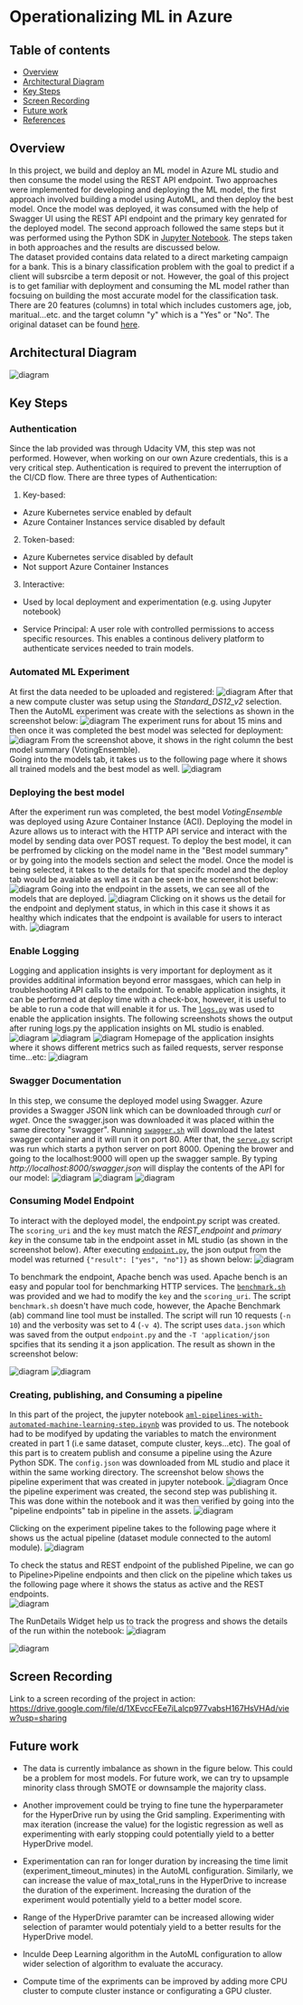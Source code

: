 # Operationalizing ML in Azure

## Table of contents
* [Overview](#Overview)
* [Architectural Diagram](#Architectural-Diagram)
* [Key Steps](#Key-Steps)
* [Screen Recording](#Screen-Recording)
* [Future work](#Future-work)
* [References](#References)


## Overview
In this project, we build and deploy an ML model in Azure ML studio and then consume the model using the REST API endpoint. Two approaches were implemented for developing and deploying the ML model, the first approach involved building a model using AutoML, and then deploy the best model. Once the model was deployed, it was consumed with the help of Swagger UI using the REST API endpoint and the primary key genrated for the deployed model. The second approach followed the same steps but it was performed using the Python SDK in [Jupyter Notebook](aml-pipelines-with-automated-machine-learning-step.ipynb). The steps taken in both approaches and the results are discussed below.
<br>
The dataset provided contains data related to a direct marketing campaign for a bank. This is a binary classification problem with the goal to predict if a client will subsrcibe a term deposit or not. However, the goal of this project is to get familiar with deployment and consuming the ML model rather than focsuing on building the most accurate model for the classification task. There are 20 features (columns) in total which includes customers age, job, maritual...etc. and the target column "y" which is a "Yes" or "No". The original dataset can be found [here](https://archive.ics.uci.edu/ml/datasets/bank+marketing).

## Architectural Diagram
![diagram](img/overview.png)


## Key Steps
### **Authentication**
Since the lab provided was through Udacity VM, this step was not performed. However, when working on our own Azure credentials, this is a very critical step. Authentication is required to prevent  the interruption of the CI/CD flow. There are three types of Authentication:
1. Key-based:
* Azure Kubernetes service enabled by default
* Azure Container Instances service disabled by default

2. Token-based:
* Azure Kubernetes service disabled by default
* Not support Azure Container Instances

3. Interactive:
* Used by local deployment and experimentation (e.g. using Jupyter notebook)

* Service Principal: A user role with controlled permissions to access specific resources. This enables a continous delivery platform to authenticate services needed to train models. 


### **Automated ML Experiment**
At first the data needed to be uploaded and registered: 
![diagram](img/registerd_dataset.png)
After that a new compute cluster was setup using the _Standard_DS12_v2_ selection.  Then the AutoML experiment was create with the selections as shown in the screenshot below:
![diagram](img/automl_experiment.png)
The experiment runs for about 15 mins and then once it was completed the best model was selected for deployment:
![diagram](img/completed_automl.png)
From the screenshot above, it shows in the right column the best model summary (VotingEnsemble). <br>
Going into the models tab, it takes us to the following page where it shows all trained models and the best model as well.
![diagram](img/best_model.png)

### **Deploying the best model**
After the experiment run was completed, the best model _VotingEnsemble_ was deployed using Azure Container Instance (ACI). Deploying the model in Azure allows us to interact with the HTTP API service and interact with the model by sending data over  POST request. To deploy the best model, it can be perfromed by clicking on the model name in the "Best model summary" or by going into the models section and select the model. Once the model is being selected, it takes to the details for that specifc model and the deploy tab would be avaiable as well as it can be seen in the screenshot below:
![diagram](img/deploy_model.png)
Going into the endpoint in the assets, we can see all of the models that are deployed.
![diagram](img/deployed_model_1.png)
Clicking on it shows us the detail for the endpoint and deplyment status, in which in this case it shows it as healthy which indicates that the endpoint is available for users to interact with. 
![diagram](img/deployed_model_2.png)



### **Enable Logging**
Logging and application insights is very important for deployment as it provides additinal information beyond error massgaes, which can help in troubleshooting API calls to the endpoint. To enable application insights, it can be performed at deploy time with a check-box, however, it is useful to be able to run a code that will enable it for us. The [```logs.py```](logs.py) was used to enable the application insights.  The following screenshots shows the output after runing logs.py the application insights on ML studio is enabled. 
![diagram](img/logs.py_output_1.png)
![diagram](img/logs.py_output_2.png)
![diagram](img/enabled_application_insights.png)
Homepage of the application insights where it shows different metrics such as failed requests, server response time...etc:
![diagram](img/application_insights.png)

### **Swagger Documentation**
In this step, we consume the deployed model using Swagger. Azure provides a Swagger JSON link which can be downloaded through _curl_ or _wget_. Once the swagger.json was downloaded it was placed within the same directory "swagger". Running [```swagger.sh```](swagger.sh) will download the latest swagger container and it will run it on port 80. After that, the [```serve.py```](serve.py) script was run which starts a python server on port 8000. 
Opening the brower and going to the localhost:9000 will open up the swagger sample. By typing _http://localhost:8000/swagger.json_ will display the contents of the API for our model:
![diagram](img/swagger_api.png)
![diagram](img/get_request.png)
![diagram](img/post_request.png)

### **Consuming Model Endpoint**
To interact with the deployed model, the endpoint.py script was created. The ```scoring_uri``` and the ```key``` must match the _REST_endpoint_ and _primary key_ in the consume tab in the endpoint asset in ML studio (as shown in the screenshot below). After executing [```endpoint.py```](endpoint.py), the json output from the model was returned ```{"result": ["yes", "no"]}``` as shown below:
![diagram](img/model_interaction.PNG)

To benchmark the endpoint, Apache bench was used. Apache bench is an easy and popular tool for benchmarking HTTP services. 
The [```benchmark.sh```](benchmark.sh) was provided and we had to modify the ```key``` and the ```scoring_uri```.  The  script ```benchmark.sh``` doesn't have much code, however, the Apache Benchmark (ab) command line tool must be installed. The script will run 10 requests (```-n 10```) and the verbosity was set to 4 (```-v 4```). The script uses ```data.json``` which was saved from the output ```endpoint.py``` and the ```-T 'application/json``` spcifies that its sending it a json application. The result as shown in the screenshot below: 

![diagram](img/apache_benchmark_output_1.PNG)
![diagram](img/apache_benchmark_output_2.PNG)


### **Creating, publishing, and Consuming a pipeline**
In this part of the project, the jupyter notebook [```aml-pipelines-with-automated-machine-learning-step.ipynb```](aml-pipelines-with-automated-machine-learning-step.ipynb) was provided to us. The notebook had to be modifyed by updating the variables to match the environment created in part 1 (i.e same dataset, compute cluster, keys...etc). The goal of this part is to createm publish and consume a pipeline using the Azure Python SDK.
The ```config.json``` was downloaded from ML studio and place it within the same working directory.
The screenshot below shows the pipeline experiment that was created in jupyter notebook.
![diagram](img/pipeline_experiment_created.PNG)
Once the pipeline experiment was created, the second step was publishing it. This was done within the notebook and it was then verified by going into the "pipeline endpoints" tab in pipeline in the assets.
![diagram](img/pipeline_endpoint.PNG)

Clicking on the experiment pipeline takes to the following page where it shows us the actual pipeline (dataset module connected to the automl module).
![diagram](img/bankMarketing_with_automl.PNG)

To check the status and REST endpoint of the published Pipeline, we can go to Pipeline>Pipeline endpoints and then click on the pipeline which takes us the following page where it shows the status as active and the REST endpoints.  
![diagram](img/published_pipeline.PNG)

The RunDetails Widget help us to track the progress and shows the details of the run within the notebook:
![diagram](img/runDetails_widget.PNG)

![diagram](img/complete_pipeline.PNG)



## Screen Recording
Link to a screen recording of the project in action:
https://drive.google.com/file/d/1XEvccFEe7iLalcp977vabsH167HsVHAd/view?usp=sharing

## Future work
* The data is currently imbalance as shown in the figure below. This could be a problem for most models. For future work, we can try to upsample minority class through SMOTE or downsample the majority class.

* Another improvement could be trying to fine tune the hyperparameter for the HyperDrive run by using the Grid sampling. Experimenting with max iteration (increase the value) for the logistic regression as well as experimenting with early stopping could potentially yield to a better HyperDrive model.

* Experimentation can ran for longer duration by increasing the time limit (experiment_timeout_minutes) in the AutoML configuration. Similarly, we can increase the value of max_total_runs in the HyperDrive to increase the duration of the experiment. Increasing the duration of the experiment would potentially yield to a better model score.

* Range of the HyperDrive paramter can be increased allowing wider selection of paramter would potentialy yield to a better results for the HyperDrive model.

* Inculde Deep Learning algorithm in the AutoML configuration to allow wider selection of algorithm to evaluate the accuracy.

* Compute time of the expriments can be improved by adding more CPU cluster to compute cluster instance or configurating a GPU cluster.


